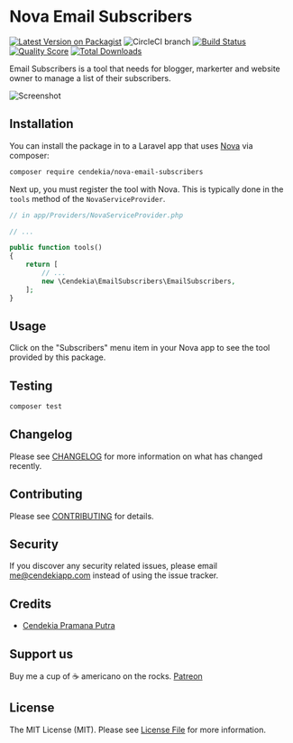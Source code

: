 # Nova Email Subscribers

[![Latest Version on Packagist](https://img.shields.io/packagist/v/cendekia/nova-email-subscribers.svg?style=flat-square)](https://packagist.org/packages/cendekia/nova-email-subscribers)
![CircleCI branch](https://img.shields.io/circleci/project/github/cendekia/nova-email-subscribers/master.svg?style=flat-square)
[![Build Status](https://img.shields.io/travis/cendekia/nova-email-subscribers/master.svg?style=flat-square)](https://travis-ci.org/cendekia/nova-email-subscribers)
[![Quality Score](https://img.shields.io/scrutinizer/g/cendekia/nova-email-subscribers.svg?style=flat-square)](https://scrutinizer-ci.com/g/cendekia/nova-email-subscribers)
[![Total Downloads](https://img.shields.io/packagist/dt/cendekia/nova-email-subscribers.svg?style=flat-square)](https://packagist.org/packages/cendekia/nova-email-subscribers)


Email Subscribers is a tool that needs for blogger, markerter and website owner to manage a list of their subscribers.

![Screenshot](https://i.imgur.com/9R0amY0.png)

## Installation

You can install the package in to a Laravel app that uses [Nova](https://nova.laravel.com) via composer:

```bash
composer require cendekia/nova-email-subscribers
```

Next up, you must register the tool with Nova. This is typically done in the `tools` method of the `NovaServiceProvider`.

```php
// in app/Providers/NovaServiceProvider.php

// ...

public function tools()
{
    return [
        // ...
        new \Cendekia\EmailSubscribers\EmailSubscribers,
    ];
}
```

## Usage

Click on the "Subscribers" menu item in your Nova app to see the tool provided by this package.

## Testing

``` bash
composer test
```

## Changelog

Please see [CHANGELOG](CHANGELOG.md) for more information on what has changed recently.

## Contributing

Please see [CONTRIBUTING](CONTRIBUTING.md) for details.

## Security

If you discover any security related issues, please email me@cendekiapp.com instead of using the issue tracker.

## Credits

- [Cendekia Pramana Putra](https://github.com/cendekia)

## Support us

Buy me a cup of ☕ americano on the rocks. [Patreon](https://www.patreon.com/cendekia)

## License

The MIT License (MIT). Please see [License File](LICENSE.md) for more information.
